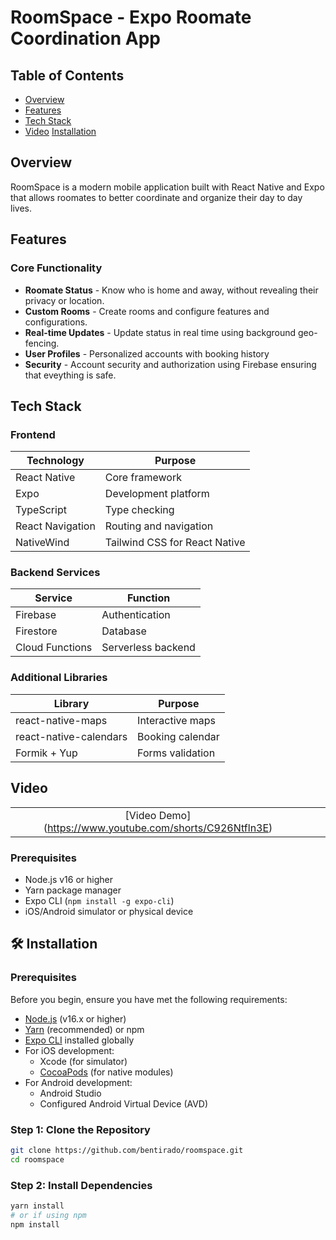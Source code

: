 # RoomSpace - Expo Roomate Coordination App


## Table of Contents
- [Overview](#-overview)
- [Features](#-features)
- [Tech Stack](#-tech-stack)
- [Video](#-video)
  [Installation](#-installation)

## Overview
RoomSpace is a modern mobile application built with React Native and Expo that allows roomates to better coordinate and organize their day to day lives.

## Features

### Core Functionality
- **Roomate Status** - Know who is home and away, without revealing their privacy or location.
- **Custom Rooms** - Create rooms and configure features and configurations.
- **Real-time Updates** - Update status in real time using background geo-fencing.
- **User Profiles** - Personalized accounts with booking history
- **Security** - Account security and authorization using Firebase ensuring that eveything is safe.

##  Tech Stack

### Frontend
| Technology | Purpose |
|------------|---------|
| React Native | Core framework |
| Expo | Development platform |
| TypeScript | Type checking |
| React Navigation | Routing and navigation |
| NativeWind | Tailwind CSS for React Native |

### Backend Services
| Service | Function |
|---------|----------|
| Firebase | Authentication |
| Firestore | Database |
| Cloud Functions | Serverless backend |

### Additional Libraries
| Library | Purpose |
|---------|---------|
| react-native-maps | Interactive maps |
| react-native-calendars | Booking calendar |
| Formik + Yup | Forms validation |

## Video
| | | |
|:-------------------------:|:-------------------------:|:-------------------------:|
| [Video Demo] (https://www.youtube.com/shorts/C926Ntfln3E)

### Prerequisites
- Node.js v16 or higher
- Yarn package manager
- Expo CLI (`npm install -g expo-cli`)
- iOS/Android simulator or physical device

## 🛠️ Installation

### Prerequisites
Before you begin, ensure you have met the following requirements:
- [Node.js](https://nodejs.org/) (v16.x or higher)
- [Yarn](https://yarnpkg.com/) (recommended) or npm
- [Expo CLI](https://docs.expo.dev/get-started/installation/) installed globally
- For iOS development:
  - Xcode (for simulator)
  - [CocoaPods](https://cocoapods.org/) (for native modules)
- For Android development:
  - Android Studio
  - Configured Android Virtual Device (AVD)

### Step 1: Clone the Repository
```bash
git clone https://github.com/bentirado/roomspace.git
cd roomspace
```
### Step 2: Install Dependencies
```bash
yarn install
# or if using npm
npm install
```
